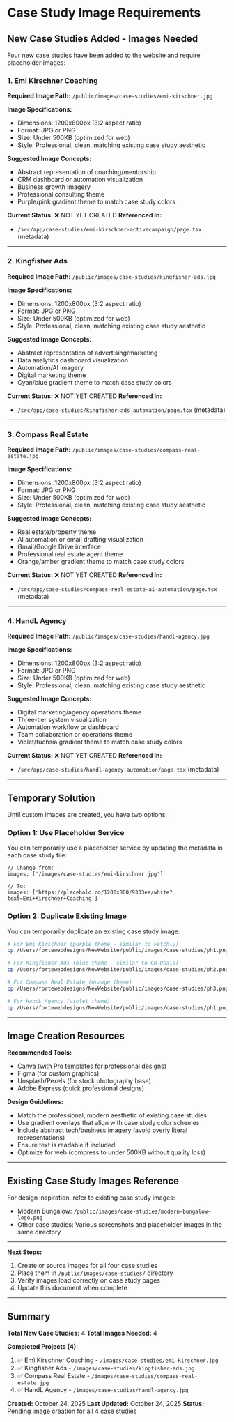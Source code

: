 # Case Study Image Requirements

## New Case Studies Added - Images Needed

Four new case studies have been added to the website and require placeholder images:

### 1. Emi Kirschner Coaching
**Required Image Path:** `/public/images/case-studies/emi-kirschner.jpg`

**Image Specifications:**
- Dimensions: 1200x800px (3:2 aspect ratio)
- Format: JPG or PNG
- Size: Under 500KB (optimized for web)
- Style: Professional, clean, matching existing case study aesthetic

**Suggested Image Concepts:**
- Abstract representation of coaching/mentorship
- CRM dashboard or automation visualization
- Business growth imagery
- Professional consulting theme
- Purple/pink gradient theme to match case study colors

**Current Status:** ❌ NOT YET CREATED
**Referenced In:**
- `/src/app/case-studies/emi-kirschner-activecampaign/page.tsx` (metadata)

---

### 2. Kingfisher Ads
**Required Image Path:** `/public/images/case-studies/kingfisher-ads.jpg`

**Image Specifications:**
- Dimensions: 1200x800px (3:2 aspect ratio)
- Format: JPG or PNG
- Size: Under 500KB (optimized for web)
- Style: Professional, clean, matching existing case study aesthetic

**Suggested Image Concepts:**
- Abstract representation of advertising/marketing
- Data analytics dashboard visualization
- Automation/AI imagery
- Digital marketing theme
- Cyan/blue gradient theme to match case study colors

**Current Status:** ❌ NOT YET CREATED
**Referenced In:**
- `/src/app/case-studies/kingfisher-ads-automation/page.tsx` (metadata)

---

### 3. Compass Real Estate
**Required Image Path:** `/public/images/case-studies/compass-real-estate.jpg`

**Image Specifications:**
- Dimensions: 1200x800px (3:2 aspect ratio)
- Format: JPG or PNG
- Size: Under 500KB (optimized for web)
- Style: Professional, clean, matching existing case study aesthetic

**Suggested Image Concepts:**
- Real estate/property theme
- AI automation or email drafting visualization
- Gmail/Google Drive interface
- Professional real estate agent theme
- Orange/amber gradient theme to match case study colors

**Current Status:** ❌ NOT YET CREATED
**Referenced In:**
- `/src/app/case-studies/compass-real-estate-ai-automation/page.tsx` (metadata)

---

### 4. HandL Agency
**Required Image Path:** `/public/images/case-studies/handl-agency.jpg`

**Image Specifications:**
- Dimensions: 1200x800px (3:2 aspect ratio)
- Format: JPG or PNG
- Size: Under 500KB (optimized for web)
- Style: Professional, clean, matching existing case study aesthetic

**Suggested Image Concepts:**
- Digital marketing/agency operations theme
- Three-tier system visualization
- Automation workflow or dashboard
- Team collaboration or operations theme
- Violet/fuchsia gradient theme to match case study colors

**Current Status:** ❌ NOT YET CREATED
**Referenced In:**
- `/src/app/case-studies/handl-agency-automation/page.tsx` (metadata)

---

## Temporary Solution

Until custom images are created, you have two options:

### Option 1: Use Placeholder Service
You can temporarily use a placeholder service by updating the metadata in each case study file:

```tsx
// Change from:
images: ['/images/case-studies/emi-kirschner.jpg']

// To:
images: ['https://placehold.co/1200x800/9333ea/white?text=Emi+Kirschner+Coaching']
```

### Option 2: Duplicate Existing Image
You can temporarily duplicate an existing case study image:

```bash
# For Emi Kirschner (purple theme - similar to Fetchly)
cp /Users/fortewebdesigns/NewWebsite/public/images/case-studies/ph1.png /Users/fortewebdesigns/NewWebsite/public/images/case-studies/emi-kirschner.jpg

# For Kingfisher Ads (blue theme - similar to CR Deals)
cp /Users/fortewebdesigns/NewWebsite/public/images/case-studies/ph2.png /Users/fortewebdesigns/NewWebsite/public/images/case-studies/kingfisher-ads.jpg

# For Compass Real Estate (orange theme)
cp /Users/fortewebdesigns/NewWebsite/public/images/case-studies/ph3.png /Users/fortewebdesigns/NewWebsite/public/images/case-studies/compass-real-estate.jpg

# For HandL Agency (violet theme)
cp /Users/fortewebdesigns/NewWebsite/public/images/case-studies/ph1.png /Users/fortewebdesigns/NewWebsite/public/images/case-studies/handl-agency.jpg
```

---

## Image Creation Resources

**Recommended Tools:**
- Canva (with Pro templates for professional designs)
- Figma (for custom graphics)
- Unsplash/Pexels (for stock photography base)
- Adobe Express (quick professional designs)

**Design Guidelines:**
- Match the professional, modern aesthetic of existing case studies
- Use gradient overlays that align with case study color schemes
- Include abstract tech/business imagery (avoid overly literal representations)
- Ensure text is readable if included
- Optimize for web (compress to under 500KB without quality loss)

---

## Existing Case Study Images Reference

For design inspiration, refer to existing case study images:
- Modern Bungalow: `/public/images/case-studies/modern-bungalow-logo.png`
- Other case studies: Various screenshots and placeholder images in the same directory

---

**Next Steps:**
1. Create or source images for all four case studies
2. Place them in `/public/images/case-studies/` directory
3. Verify images load correctly on case study pages
4. Update this document when complete

---

## Summary

**Total New Case Studies:** 4
**Total Images Needed:** 4

**Completed Projects (4):**
1. ✅ Emi Kirschner Coaching - `/images/case-studies/emi-kirschner.jpg`
2. ✅ Kingfisher Ads - `/images/case-studies/kingfisher-ads.jpg`
3. ✅ Compass Real Estate - `/images/case-studies/compass-real-estate.jpg`
4. ✅ HandL Agency - `/images/case-studies/handl-agency.jpg`

**Created:** October 24, 2025
**Last Updated:** October 24, 2025
**Status:** Pending image creation for all 4 case studies
